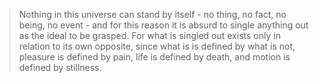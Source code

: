 >Nothing in this universe can stand by itself - no thing, no fact, no being, no event - and for this reason it is absurd to single anything out as the ideal to be grasped. For what is singled out exists only in relation to its own opposite, since what is is defined by what is not, pleasure is defined by pain, life is defined by death, and motion is defined by stillness.